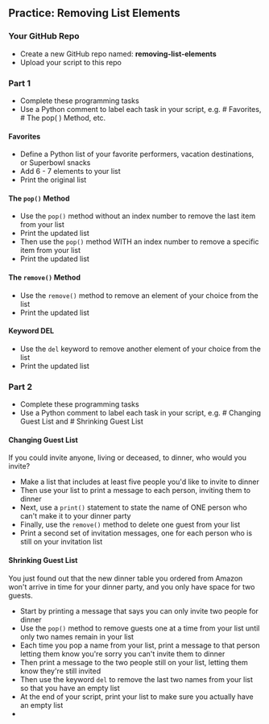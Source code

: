 ## Practice: Removing List Elements

### Your GitHub Repo

- Create a new GitHub repo named: **removing-list-elements**
- Upload your script to this repo

### Part 1

- Complete these programming tasks
- Use a Python comment to label each task in your script, e.g. # Favorites, # The pop( ) Method, etc.

#### Favorites 

- Define a Python list of your favorite performers, vacation destinations, or Superbowl snacks
- Add 6 - 7 elements to your list
- Print the original list

#### The `pop()` Method

- Use the `pop()` method without an index number to remove the last item from your list
- Print the updated list
- Then use the `pop()` method WITH an index number to remove a specific item from your list
- Print the updated list


#### The `remove()` Method

- Use the `remove()` method to remove an element of your choice from the list
- Print the updated list

#### Keyword DEL

- Use the `del` keyword to remove another element of your choice from the list
- Print the updated list

### Part 2

- Complete these programming tasks
- Use a Python comment to label each task in your script, e.g. # Changing Guest List and # Shrinking Guest List

#### Changing Guest List

If you could invite anyone, living or deceased, to dinner, who would you invite?

- Make a list that includes at least five people you'd like to invite to dinner
- Then use your list to print a message to each person, inviting them to dinner
- Next, use a `print()` statement to state the name of ONE person who can't make it to your dinner party
- Finally, use the `remove()` method to delete one guest from your list
- Print a second set of invitation messages, one for each person who is still on your invitation list

#### Shrinking Guest List

You just found out that the new dinner table you ordered from Amazon won't arrive in time for your dinner party, and you
only have space for two guests.

- Start by printing a message that says you can only invite two people for dinner
- Use the `pop()` method to remove guests one at a time from your list until only two names remain in your list
- Each time you pop a name from your list, print a message to that person letting them know you're sorry you can't invite them to dinner
- Then print a message to the two people still on your list, letting them know they're still invited
- Then use the keyword `del` to remove the last two names from your list so that you have an empty list
- At the end of your script, print your list to make sure you actually have an empty list
- 
